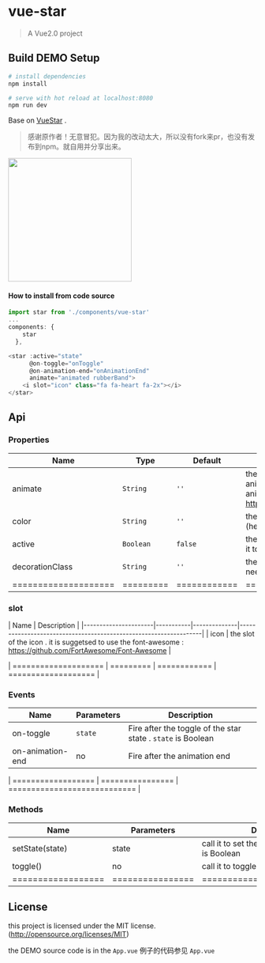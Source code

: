 # vue-star

> A Vue2.0 project

## Build DEMO Setup

``` bash
# install dependencies
npm install

# serve with hot reload at localhost:8080
npm run dev

```


Base on [VueStar](https://github.com/OYsun/VueStar) .
>感谢原作者！无意冒犯。因为我的改动太大，所以没有fork来pr，也没有发布到npm。就自用并分享出来。
<img src="./animate-defaut.gif" width="250">

#### How to install from code source 
``` js
import star from './components/vue-star'
...
components: {
    star
  },

<star :active="state" 
      @on-toggle="onToggle" 
      @on-animation-end="onAnimationEnd"  
      animate="animated rubberBand">
    <i slot="icon" class="fa fa-heart fa-2x"></i> 
</star>
```


## Api
### Properties
| Name                 | Type      | Default      | Description                                                        |
|----------------------|-----------|--------------|------------------------------------------------------------------|
| animate   | `String` | `''`       | the  animation class name, you can add animation CSS class from the CSS animation library, such as : https://github.com/daneden/animate.css |
| color   | `String` | `''`      | the color when the star is active state (hex or rgb color code) |
| active      | `Boolean` | `false`      | the state of the star . U can also change it to set the initial state 
| decorationClass      | `String` | `''`      | the exrate class of the decoration if needed
| ==================== | ========= | ============ | =================== |

### slot
| Name                 | Description                                                        |
|----------------------|-----------|--------------|------------------------------------------------------------------|
| icon   | the slot of the icon . it is suggetsed to use the font-awesome : https://github.com/FortAwesome/Font-Awesome |

| ==================== | ========= | ============ | =================== |

### Events
| Name                            | Parameters | Description                                                                                                                                                  |
|--------------------|------------|--------------------------------------------------------------------------------------------------------------------------------------------------------------|
| on-toggle | `state`     | Fire after the toggle of the star state . `state` is Boolean                                |
| on-animation-end   | no     |   Fire after the  animation end                                                                   |

| ================== | ================ | ============================ |

### Methods
| Name                            | Parameters | Description                                                                                                                                                  |
|--------------------|------------|--------------------------------------------------------------------------------------------------------------------------------------------------------------|
| setState(state) | state     | call it to set the state of the star  .`state` is Boolean                                                                     |
| toggle()   |    no  | call it to toggle the state of the star              |
| ================== | ================ | ============================ |


## License
this project is licensed under the MIT license. (http://opensource.org/licenses/MIT)

the DEMO source code is in the `App.vue`
例子的代码参见 `App.vue`
